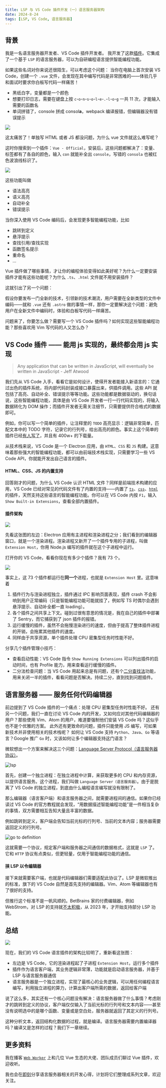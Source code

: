 ```yaml
---
title: LSP 与 VS Code 插件开发（一）语言服务器架构
date: 2024-8-24
tags: [LSP, VS Code, 语言服务器]
---
```


## 背景

我是一名语言服务器开发者、VS Code 插件开发者。
我开发了这款[插件](https://marketplace.visualstudio.com/items?itemName=craftLandstudio.ffugclanguage)。它集成了一个基于 `LSP` 的语言服务器，可以为自研编程语言提供智能编程功能。

如果这些名词对你来说还很陌生，可以考虑这个问题：
当你在电脑上首次安装 VS Code，创建一个 `.vue` 文件，会发现在其中编写代码是非常困难的——体验几乎和面试时要求你白板写代码一样痛苦！

- 黑纸白字，变量都是一个颜色
- 想要打印日志，需要在键盘上按 `c`-`o`-`n`-`s`-`o`-`l`-`e`-`.`-`l`-`o`-`g` 一共 11 次，才能输入需要的函数名
- 单词拼错了，console 拼成 consol**a**，webpack 编译报错，但编辑器没有错误提示

![](https://imbant-blog.oss-cn-shanghai.aliyuncs.com/blog-img/lsp-vscode/plaintext.png)

这太痛苦了！单独写 HTML 或者 JS 都没问题，为什么 vue 文件就这么难写呢？

这时你搜索到一个插件：`Vue - Official`，安装后，这些问题都解决了：变量、标签都有了各自的颜色，输入 `con` 就能补全出 `console`，写错的 `consola` 也被红色波浪线标识了。

![](https://imbant-blog.oss-cn-shanghai.aliyuncs.com/blog-img/lsp-vscode/installextension.png)

这些功能叫做

- 语法高亮
- 语义高亮
- 自动补全
- 错误提示

当你深入使用 VS Code 编码后，会发现更多智能编程功能，比如

- 跳转到定义
- 悬浮提示
- 查找引用/查找实现
- 函数签名提示
- 重命名
- ...

Vue 插件做了哪些事情，才让你的编程体验变得如此美好呢？为什么一定要安装插件才能有这些功能呢？为什么 `.ts`、`.html` 文件就不用安装插件？

这就引出了另一个问题：

假设你要发布一门全新的技术，引领新的技术潮流，用户需要在全新类型的文件中编码——就和 `.vue` 还有 `.astro` 做的事情一样，那你一定要解决这个问题：避免用户在全新文件中编码时，体验和白板写代码一样痛苦。

问题来了，你要怎么做？需要写一个 VS Code 插件吗？如何实现这些智能编程功能？那些喜欢用 Vim 写代码的人又怎么办？

## VS Code 插件 —— 能用 js 实现的，最终都会用 js 实现

> Any application that can be written in JavaScript, will eventually be written in JavaScript - Jeff Atwood

我们先从 VS Code 入手，看看它是如何设计，使得开发者能接入新语言的：它通过出色的插件系统，将内部代码封装成接口暴露出来，供插件调用。这些 API 就包括了高亮、自动补全、错误提示等等功能。这些功能都是数据驱动的，换句话说，这些智能编程功能，具体是由 VS Code 开发者一行一行代码实现的，将输入数据转化为 DOM 操作；而插件开发者无需关注细节，只需要提供符合格式的数据即可。

例如，你可以写一个简单的插件，让注释里的 `TODO` 高亮显示：逻辑非常简单，匹配文本中的 TODO 字符，记录它的行列号，给出高亮的颜色。事实上这个简单的插件已经[有人写了](https://marketplace.visualstudio.com/items?itemName=wayou.vscode-todo-highlight)，并且有 400w+ 的下载量。

从技术栈来说，VS Code 是一个 Electron 应用，由 `HTML`、`CSS` 和 `JS` 构建。这意味着那些强大的智能编程功能，都可以由前端技术栈实现，只需要学习一些 VS Code API，你就能开发出自己语言的插件。

#### HTML、CSS、JS 的内置支持

回答刚才的问题，为什么 VS Code 认识 HTML 文件？同样是前端技术构建的应用，VS Code 已经对常见的代码文件有了内置的支持——内置了 [`ts`](https://github.com/microsoft/vscode/tree/main/extensions/typescript-language-features)、[`css`](https://github.com/microsoft/vscode/tree/main/extensions/css-language-features)、[`html`](https://github.com/microsoft/vscode/tree/main/extensions/html-language-features) 的插件，天然支持这些语言的智能编程功能。你可以在 VS Code 内按 `F1`，输入`Show Built-in Extensions`，查看全部内置插件。

#### 插件架构

![](https://code.visualstudio.com/assets/api/language-extensions/language-server-extension-guide/lsp-illustration.png)

先看这张图的左边：Electron 应用有主进程和渲染进程之分；我们看到的编辑器窗口，就是一个渲染进程。渲染进程又新开了一个插件专用的子进程，叫做 `Extension Host`，你用 Node.js 编写的插件就在这个子进程中运行。

打开你的 VS Code，看看你现在有多少个插件？我有 73 个。

![](https://imbant-blog.oss-cn-shanghai.aliyuncs.com/blog-img/lsp-vscode/extensionCount.png)

事实上，这 73 个插件都运行在**同一个**进程，也就是 `Extension Host` 里。这意味着

1. 插件行为与渲染进程独立，插件通过 IPC 影响页面表现，插件 crash 不会影响到用户正常编码（只是智能编程功能可能就挂了，例如写 TS 时偶尔会遇到悬浮提示、自动补全都一直 loading）。
2. 各个插件之间共享上下文。碰到过很有意思的情况是，我在自己的插件中部署了 Sentry，而它捕获到了 json 插件的报错。
3. 运行缓慢的插件，虽然不会拖慢渲染进行的速度，但由于提高了整体插件进程的开销，会拖累其他插件的速度。
4. 同样由于共享资源，单个插件处理 CPU 密集型任务时性能不好。

分享几个插件管理小技巧：

- 查看启动性能：VS Code 指令 `Show Running Extensions` 可以列出插件的启动时间，也有 Profile 能力，用来查看运行缓慢的插件。
- 二分法检查问题：当 VS Code 用起来总是有问题，还有个[二分查找法](https://code.visualstudio.com/blogs/2021/02/16/extension-bisect)功能，用来关闭一半的插件，看看问题是否解决。持续二分，直到找到问题插件。

<!-- #### 相关文档

这里就不堆砌官方的文档教程了。我只是想告诉你 Why and How。如果想尝试写一个使用 VS Code API 的插件，可以从[这个教程](https://code.visualstudio.com/api/get-started/your-first-extension)看起。相信等你看完全部教程，已经能成为插件高手，可以尝试动手解决一些日常开发中碰到的痛点了。 -->

## 语言服务器 —— 服务任何代码编辑器

前边提到了 VS Code 插件的一个痛点：处理 CPU 密集型任务时性能不好。
还有另一个问题，我们一直在讨论 VS Code 内的开发，又如何应对其他代码编辑器的用户？那些使用 Vim、Atom 的用户，难道要强制他们安装 VS Code 吗？这似乎也不是个优雅的方案。
此外还有更致命的问题，插件只能使用 JS 编写，可如果新技术并非使用相关的技术栈呢？
如何让 VS Code 支持 `Python`、`Java`、`Go` 等语言？Google 推广 `Go` 时，又该如何让多个编辑器支持这门语言？

微软想出一个方案来解决这三个问题：[Language Server Protocol（语言服务器协议）](https://microsoft.github.io/language-server-protocol/)。

![lsp](https://code.visualstudio.com/assets/api/language-extensions/language-server-extension-guide/lsp-languages-editors.png)

首先，创建一个独立进程：在独立进程中计算，来获取更多的 CPU 和内存资源，以提供语言服务。这个进程，我们叫做 `Language Server（语言服务器）`。由于是脱离了 VS Code 的独立进程，到底由什么编程语言编写就没有限制了。

那么编辑器（语言客户端）和语言服务器之间，就需要进程间的通信。如果你已经读过 VS Code 的官方教程就会发现，“用数据描述智能编程功能”是一件相当复杂的事情，双方需要相互告知大量且丰富的数据。

例如跳转到定义，客户端会告知当前光标的行列号、当前的文本内容；服务器需要返回定义的行列号。

![go to definition](https://imbant-blog.oss-cn-shanghai.aliyuncs.com/blog-img/lsp-vscode/gotodefinition.png)

这就需要一个协议，规定客户端和服务器之间通信的数据格式，这就是 `LSP` 了。它和 `HTTP` 协议有点类似，但更轻量，仅用于智能编程功能的通信。

#### 挟 LSP 以令编辑器

接下来就需要客户端，也就是代码编辑器们需要适配此协议了。LSP 是微软推出的标准，旗下的 VS Code 自然是首先支持的编辑器。Vim、Atom 等编辑器也有了很好的支持。

但推行这个标准不是一帆风顺的。BetBrains 家的付费编辑器，例如 WebStrom，对 LSP 的支持就[不太积极](https://plugins.jetbrains.com/docs/intellij/language-server-protocol.html)，从 2023 年，才开始支持部分 LSP 功能。

## 总结

![](https://code.visualstudio.com/assets/api/language-extensions/language-server-extension-guide/lsp-illustration.png)

现在，我们的 VS Code 语言插件的架构比较明了，重新看这张图：

- 左边是 VS Code，它的渲染进程起了子进程 `Extension Host`，运行多个插件
- 插件作为语言客户端，其业务逻辑非常薄，功能就是启动语言服务器，并基于 LSP 与语言服务器通信
- 语言服务器是一个独立进程，实现了最核心的业务逻辑，可以用任何编程语言编写，利用独立进程的算力，计算出客户端所需的数据，返回给客户端

说了这么多，其实还有一个核心问题没有解决：语言服务器做了什么事情？考虑刚才的跳转到定义的协议，客户端仅仅输入了当前光标的行列号和文本内容——甚至没有说明选中的是哪个函数、变量或是空白处，服务器就返回了其定义的行列号。

这种分析文本，返回结构化数据的过程，就是编译。语言服务器需要内置编译器吗？编译又是怎样的过程？我们下一章继续。

## 更多资料

我在播客 [`Web Worker`](https://www.xiaoyuzhoufm.com/episode/66a1197533ddcbb53cd7a063) 上和几位 Vue 生态的大佬、团队成员们聊过 Vue 插件，欢迎收听。

我也会在[即刻](https://okjk.co/OUqto1)分享语言服务器相关的开发心得，计划将它们整理成系列文章，欢迎关注。

